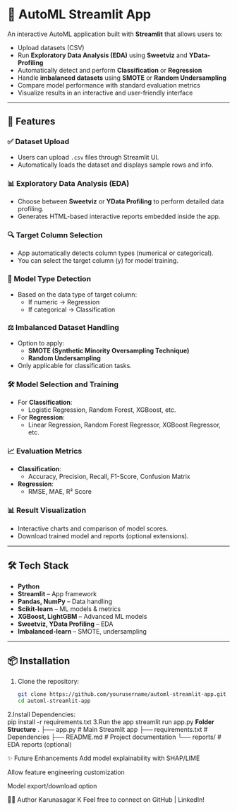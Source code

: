 # 🧠 AutoML Streamlit App

An interactive AutoML application built with **Streamlit** that allows users to:
- Upload datasets (CSV)
- Run **Exploratory Data Analysis (EDA)** using **Sweetviz** and **YData-Profiling**
- Automatically detect and perform **Classification** or **Regression**
- Handle **imbalanced datasets** using **SMOTE** or **Random Undersampling**
- Compare model performance with standard evaluation metrics
- Visualize results in an interactive and user-friendly interface

---

## 🚀 Features

### ✅ Dataset Upload
- Users can upload `.csv` files through Streamlit UI.
- Automatically loads the dataset and displays sample rows and info.

### 📊 Exploratory Data Analysis (EDA)
- Choose between **Sweetviz** or **YData Profiling** to perform detailed data profiling.
- Generates HTML-based interactive reports embedded inside the app.

### 🔍 Target Column Selection
- App automatically detects column types (numerical or categorical).
- You can select the target column (y) for model training.

### 🧮 Model Type Detection
- Based on the data type of target column:
  - If numeric → Regression
  - If categorical → Classification

### ⚖️ Imbalanced Dataset Handling
- Option to apply:
  - **SMOTE (Synthetic Minority Oversampling Technique)**
  - **Random Undersampling**
- Only applicable for classification tasks.

### 🛠️ Model Selection and Training
- For **Classification**:
  - Logistic Regression, Random Forest, XGBoost, etc.
- For **Regression**:
  - Linear Regression, Random Forest Regressor, XGBoost Regressor, etc.

### 📈 Evaluation Metrics
- **Classification**:
  - Accuracy, Precision, Recall, F1-Score, Confusion Matrix
- **Regression**:
  - RMSE, MAE, R² Score

### 📊 Result Visualization
- Interactive charts and comparison of model scores.
- Download trained model and reports (optional extensions).

---

## 🛠️ Tech Stack

- **Python**
- **Streamlit** – App framework
- **Pandas, NumPy** – Data handling
- **Scikit-learn** – ML models & metrics
- **XGBoost, LightGBM** – Advanced ML models
- **Sweetviz, YData Profiling** – EDA
- **Imbalanced-learn** – SMOTE, undersampling

---

## 📦 Installation

1. Clone the repository:
   ```bash
   git clone https://github.com/yourusername/automl-streamlit-app.git
   cd automl-streamlit-app
2.Install Dependencies:   
   pip install -r requirements.txt
3.Run the app
streamlit run app.py
**Folder Structure**
.
├── app.py                 # Main Streamlit app
├── requirements.txt       # Dependencies
├── README.md              # Project documentation
└── reports/               # EDA reports (optional)

✨ Future Enhancements
Add model explainability with SHAP/LIME

Allow feature engineering customization

Model export/download option

👨‍💻 Author
Karunasagar K
Feel free to connect on GitHub | LinkedIn!








